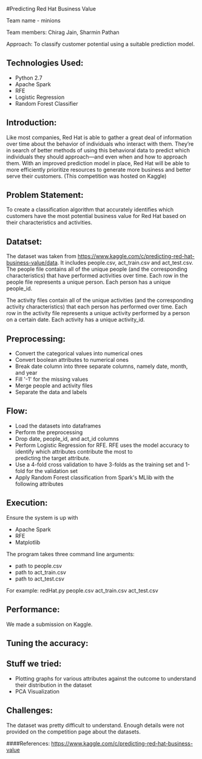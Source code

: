 #Predicting Red Hat Business Value

Team name - minions

Team members: Chirag Jain, Sharmin Pathan

Approach: To classify customer potential using a suitable prediction model.

Technologies Used:
-----------------
- Python 2.7
- Apache Spark
- RFE
- Logistic Regression
- Random Forest Classifier

Introduction:
------------
Like most companies, Red Hat is able to gather a great deal of information over time about the behavior of individuals who interact with them. They’re in search of better methods of using this behavioral data to predict which individuals they should approach—and even when and how to approach them.
With an improved prediction model in place, Red Hat will be able to more efficiently prioritize resources to generate more business and better serve their customers.
(This competition was hosted on Kaggle)

Problem Statement:
-----------------
To create a classification algorithm that accurately identifies which customers have the most potential business value for Red Hat based on their characteristics and activities.

Datatset:
--------
The dataset was taken from https://www.kaggle.com/c/predicting-red-hat-business-value/data.
It includes people.csv, act_train.csv and act_test.csv.
The people file contains all of the unique people (and the corresponding characteristics) that have performed activities over time. Each row in the people file represents a unique person. Each person has a unique people_id.

The activity files contain all of the unique activities (and the corresponding activity characteristics) that each person has performed over time. Each row in the activity file represents a unique activity performed by a person on a certain date. Each activity has a unique activity_id.

Preprocessing:
-------------
- Convert the categorical values into numerical ones
- Convert boolean attributes to numerical ones
- Break date column into three separate columns, namely date, month, and year
- Fill '-1' for the missing values
- Merge people and activity files
- Separate the data and labels

Flow:
----
- Load the datasets into dataframes
- Perform the preprocessing
- Drop date, people_id, and act_id columns
- Perform Logistic Regression for RFE. RFE uses the model accuracy to identify which attributes contribute the most to  
  predicting the target attribute.
- Use a 4-fold cross validation to have 3-folds as the training set and 1-fold for the validation set
- Apply Random Forest classification from Spark's MLlib with the following attributes 


Execution:
---------
Ensure the system is up with
- Apache Spark
- RFE
- Matplotlib

The program takes three command line arguments:
- path to people.csv
- path to act_train.csv
- path to act_test.csv

For example: redHat.py people.csv act_train.csv act_test.csv

Performance:
-----------
We made a submission on Kaggle.

Tuning the accuracy:
-------------------


Stuff we tried:
--------------
- Plotting graphs for various attributes against the outcome to understand their distribution in the dataset
- PCA Visualization

Challenges:
----------
The dataset was pretty difficult to understand. Enough details were not provided on the competition page about the datasets. 

####References: https://www.kaggle.com/c/predicting-red-hat-business-value
